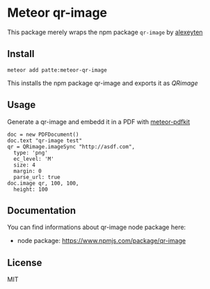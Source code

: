 Meteor qr-image
===============

This package merely wraps the npm package `qr-image` by [alexeyten](https://github.com/alexeyten/qr-image)

## Install
```
meteor add patte:meteor-qr-image
```
This installs the npm package qr-image and exports it as *QRimage*

## Usage
Generate a qr-image and embedd it in a PDF with [meteor-pdfkit](https://github.com/pascoual/meteor-pdfkit/)
```
doc = new PDFDocument()
doc.text "qr-image test"
qr = QRimage.imageSync "http://asdf.com", 
  type: 'png'
  ec_level: 'M'
  size: 4
  margin: 0
  parse_url: true
doc.image qr, 100, 100,
  height: 100
```

## Documentation
You can find informations about qr-image node package here:
* node package: https://www.npmjs.com/package/qr-image

## License
MIT
